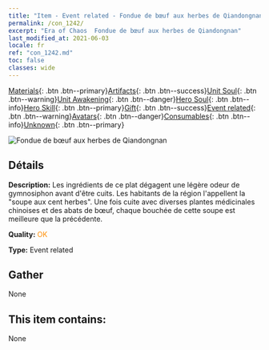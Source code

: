 ```yaml
---
title: "Item - Event related - Fondue de bœuf aux herbes de Qiandongnan"
permalink: /con_1242/
excerpt: "Era of Chaos  Fondue de bœuf aux herbes de Qiandongnan"
last_modified_at: 2021-06-03
locale: fr
ref: "con_1242.md"
toc: false
classes: wide
---
```

 [Materials](/ItemsFR/){: .btn .btn--primary}[Artifacts](/ItemsFR/Artifacts/){: .btn .btn--success}[Unit Soul](/ItemsFR/UnitSoul/){: .btn .btn--warning}[Unit Awakening](/ItemsFR/UnitAwakening/){: .btn .btn--danger}[Hero Soul](/ItemsFR/HeroSoul/){: .btn .btn--info}[Hero Skill](/ItemsFR/HeroSkill/){: .btn .btn--primary}[Gift](/ItemsFR/Gift/){: .btn .btn--success}[Event related](/ItemsFR/Events/){: .btn .btn--warning}[Avatars](/ItemsFR/Avatars/){: .btn .btn--danger}[Consumables](/ItemsFR/Consumables/){: .btn .btn--info}[Unknown](/ItemsFR/Unknown/){: .btn .btn--primary}

 ![Fondue de bœuf aux herbes de Qiandongnan](/images/t/i_81532221.png)

## Détails
 **Description:** Les ingrédients de ce plat dégagent une légère odeur de gymnosiphon avant d'être cuits. Les habitants de la région l'appellent la \"soupe aux cent herbes\". Une fois cuite avec diverses plantes médicinales chinoises et des abats de bœuf, chaque bouchée de cette soupe est meilleure que la précédente.

 **Quality:** <span style="color: #FF8C00">OK</span>

 **Type:** Event related

## Gather

  None

## This item contains:

  None

